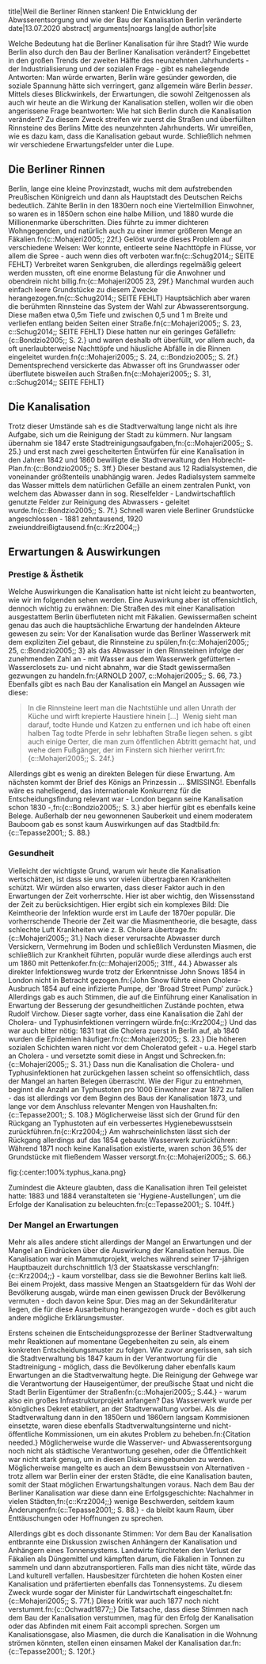 title|Weil die Berliner Rinnen stanken! Die Entwicklung der Abwsserentsorgung und wie der Bau der Kanalisation Berlin veränderte
date|13.07.2020
abstract|
arguments|noargs
lang|de
author|site

Welche Bedeutung hat die Berliner Kanalisation für ihre Stadt? Wie wurde Berlin also durch den Bau der Berliner Kanalisation verändert? Eingebettet in den großen Trends der zweiten Hälfte des neunzehnten Jahrhunderts - der Industrialisierung und der sozialen Frage - gibt es naheliegende Antworten: Man würde erwarten, Berlin wäre gesünder geworden, die soziale Spannung hätte sich verringert, ganz allgemein wäre Berlin *besser*. Mittels dieses Blickwinkels, der Erwartungen, die sowohl Zeitgenossen als auch wir heute an die Wirkung der Kanalisation stellen, wollen wir die oben angerissene Frage beantworten: Wie hat sich Berlin durch die Kanalisation verändert?
Zu diesem Zweck streifen wir zuerst die Straßen und überfüllten Rinnsteine des Berlins Mitte des neunzehnten Jahrhunderts. Wir umreißen, wie es dazu kam, dass die Kanalisation gebaut wurde. Schließlich nehmen wir verschiedene Erwartungsfelder unter die Lupe.

## Die Berliner Rinnen

Berlin, lange eine kleine Provinzstadt, wuchs mit dem aufstrebenden Preußischen Königreich und dann als Hauptstadt des Deutschen Reichs bedeutlich. Zählte Berlin in den 1830ern noch eine Viertelmillion Einwohner, so waren es in 1850ern schon eine halbe Million, und 1880 wurde die Millionenmarke überschritten. Dies führte zu immer dichteren Wohngegenden, und natürlich auch zu einer immer größeren Menge an Fäkalien.fn{c::Mohajeri2005;; 22f.} Gelöst wurde dieses Problem auf verschiedene Weisen: Wer konnte, entleerte seine Nachttöpfe in Flüsse, vor allem die Spree - auch wenn dies oft verboten war.fn{c::Schug2014;; SEITE FEHLT} Verbreitet waren Senkgruben, die allerdings regelmäßig geleert werden mussten, oft eine enorme Belastung für die Anwohner und obendrein nicht billig.fn:{c::Mohajeri2005 23, 29f.} Manchmal wurden auch einfach leere Grundstücke zu diesem Zwecke herangezogen.fn{c::Schug2014;; SEITE FEHLT} Hauptsächlich aber waren die berühmten Rinnsteine das System der Wahl zur Abwasserentsorgung. Diese maßen etwa 0,5m Tiefe und zwischen 0,5 und 1 m Breite und verliefen entlang beiden Seiten einer Straße.fn{c::Mohajeri2005;; S. 23, c::Schug2014;; SEITE FEHLT} Diese hatten nur ein geringes Gefällefn:{c::Bondzio2005;; S. 2.} und waren deshalb oft überfüllt, vor allem auch, da oft unerlaubterweise Nachttöpfe und häusliche Abfälle in die Rinnen eingeleitet wurden.fn{c::Mohajeri2005;; S. 24, c::Bondzio2005;; S. 2f.} Dementsprechend versickerte das Abwasser oft ins Grundwasser oder überflutete bisweilen auch Straßen.fn{c::Mohajeri2005;; S. 31, c::Schug2014;; SEITE FEHLT}

## Die Kanalisation

Trotz dieser Umstände sah es die Stadtverwaltung lange nicht als ihre Aufgabe, sich um die Reinigung der Stadt zu kümmern. Nur langsam übernahm sie 1847 erste Stadtreinigungsaufgaben,fn:{c::Mohajeri2005;; S. 25.} und erst nach zwei gescheiterten Entwürfen für eine Kanalisation in den Jahren 1842 und 1860 bewilligte die Stadtverwaltung den Hobrecht-Plan.fn:{c::Bondzio2005;; S. 3ff.} Dieser bestand aus 12 Radialsystemen, die voneinander größtenteils unabhängig waren. Jedes Radialsystem sammelte das Wasser mittels dem natürlichen Gefälle an einem zentralen Punkt, von welchem das Abwasser dann in sog. Rieselfelder - Landwirtschaftlich genutzte Felder zur Reinigung des Abwassers - geleitet wurde.fn{c::Bondzio2005;; S. 7f.} Schnell waren viele Berliner Grundstücke angeschlossen - 1881 zehntausend, 1920 zweiunddreißigtausend.fn{c::Krz2004;;}

## Erwartungen & Auswirkungen

### Prestige & Ästhetik

Welche Auswirkungen die Kanalisation hatte ist nicht leicht zu beantworten, wie wir im folgenden sehen werden. Eine Auswirkung aber ist offensichtlich, dennoch wichtig zu erwähnen: Die Straßen des mit einer Kanalisation ausgestattem Berlin überfluteten nicht mit Fäkalien. Gewissermaßen scheint genau das auch die hauptsächliche Erwartung der handelnden Akteure gewesen zu sein: Vor der Kanalisation wurde das Berliner Wasserwerk mit dem expliziten Ziel gebaut, die Rinnsteine zu spülen,fn:{c::Mohajeri2005;; 25, c::Bondzio2005;; 3} als das Abwasser in den Rinnsteinen infolge der zunehmenden Zahl an - mit Wasser aus dem Wasserwerk gefütterten - Wasserclosets zu- und nicht abnahm, war die Stadt gewissermaßen gezwungen zu handeln.fn:{ARNOLD 2007, c::Mohajeri2005;; S. 66, 73.} Ebenfalls gibt es nach Bau der Kanalisation ein Mangel an Aussagen wie diese:

> In die Rinnsteine leert man die Nachtstühle und allen Unrath der Küche und wirft krepierte Haustiere hinein \[...\]  Wenig sieht man darauf, todte Hunde und Katzen zu entfernen und ich habe oft einen halben Tag todte Pferde in sehr lebhaften Straße liegen sehen. s gibt auch einige Oerter, die man zum öffentlichen Abtritt gemacht hat, und wehe dem Fußgänger, der im Finstern sich hierher verirrt.fn:{c::Mohajeri2005;; S. 24f.}

Allerdings gibt es wenig an direkten Belegen für diese Erwartung. Am nächsten kommt der Brief des Königs an Prinzessin ... $MISSING!. Ebenfalls wäre es naheliegend, das internationale Konkurrenz für die Entscheidungsfindung relevant war - London begann seine Kanalisation schon 1830 -,fn:{c::Bondzio2005;; S. 3.} aber hierfür gibt es ebenfalls keine Belege. Außerhalb der neu gewonnenen Sauberkeit und einem moderatem Bauboom gab es sonst kaum Auswirkungen auf das Stadtbild.fn:{c::Tepasse2001;; S. 88.}

### Gesundheit

Vielleicht der wichtigste Grund, warum wir heute die Kanalisation wertschätzen, ist dass sie uns vor vielen übertragbaren Krankheiten schützt. Wir würden also erwarten, dass dieser Faktor auch in den Erwartungen der Zeit vorherrschte. Hier ist aber wichtig, den Wissensstand der Zeit zu berücksichtigen. Hier ergibt sich ein komplexes Bild: Die Keimtheorie der Infektion wurde erst im Laufe der 1870er populär. Die vorherrschende Theorie der Zeit war die Miasmentheorie, die besagte, dass schlechte Luft Krankheiten wie z. B. Cholera übertrage.fn:{c::Mohajeri2005;; 31.} Nach dieser verursachte Abwasser durch Versickern, Vermehrung im Boden und schließlich Verdunsten Miasmen, die schließlich zur Krankheit führten, populär wurde diese allerdings auch erst um 1860 mit Pettenkofer.fn:{c::Mohajeri2005;; 31ff., 44.} Abwasser als direkter Infektionsweg wurde trotz der Erkenntnisse John Snows 1854 in London nicht in Betracht gezogen.fn:{John Snow führte einen Cholera-Ausbruch 1854 auf eine infizierte Pumpe, der 'Broad Street Pump' zurück.} Allerdings gab es auch Stimmen, die auf die Einführung einer Kanalisation in Erwartung der Besserung der gesundheitlichen Zustände pochten, etwa Rudolf Virchow. Dieser sagte vorher, dass eine Kanalisation die Zahl der Cholera- und Typhusinfektionen verringern würde.fn{c::Krz2004;;} Und das war auch bitter nötig: 1831 trat die Cholera zuerst in Berlin auf, ab 1840 wurden die Epidemien häufiger.fn:{c::Mohajeri2005;; S. 23.} Die höheren sozialen Schichten waren nicht vor dem Choleratod gefeit - u.a. Hegel starb an Cholera - und versetzte somit diese in Angst und Schrecken.fn:{c::Mohajeri2005;; S. 31.}
Dass nun die Kanalisation die Cholera- und Typhusinfektionen hat zurückgehen lassen scheint so offensichtlich, dass der Mangel an harten Belegen überrascht. Wie der Figur zu entnehmen, beginnt die Anzahl an Typhustoten pro 1000 Einwohner zwar 1872 zu fallen - das ist allerdings vor dem Beginn des Baus der Kanalisation 1873, und lange vor dem Anschluss relevanter Mengen von Haushalten.fn:{c::Tepasse2001;; S. 108.} Möglicherweise lässt sich der Grund für den Rückgang an Typhustoten auf ein verbessertes Hygienebewusstsein zurückführen.fn{c::Krz2004;;} Am wahrscheinlichsten lässt sich der Rückgang allerdings auf das 1854 gebaute Wasserwerk zurückführen: Während 1871 noch keine Kanalisation existierte, waren schon 36,5% der Grundstücke mit fließendem Wasser versorgt.fn:{c::Mohajeri2005;; S. 66.}

fig:{:center:100%:typhus_kana.png}

Zumindest die Akteure glaubten, dass die Kanalisation ihren Teil geleistet hatte: 1883 und 1884 veranstalteten sie 'Hygiene-Austellungen', um die Erfolge der Kanalisation zu beleuchten.fn:{c::Tepasse2001;; S. 104ff.}

### Der Mangel an Erwartungen

Mehr als alles andere sticht allerdings der Mangel an Erwartungen und der Mangel an Eindrücken über die Auswirkung der Kanalisation heraus. Die Kanalisation war ein Mammutprojekt, welches während seiner 17-jährigen Hauptbauzeit durchschnittlich 1/3 der Staatskasse verschlangfn:{c::Krz2004;;} - kaum vorstellbar, dass sie die Bewohner Berlins kalt ließ. Bei einem Projekt, dass massive Mengen an Staatsgeldern für das Wohl der Bevölkerung ausgab, würde man einen gewissen Druck der Bevölkerung vermuten - doch davon keine Spur. Dies mag an der Sekundärliteratur liegen, die für diese Ausarbeitung herangezogen wurde - doch es gibt auch andere mögliche Erklärungsmuster.

Erstens scheinen die Entscheidungsprozesse der Berliner Stadtverwaltung mehr Reaktionen auf momentane Gegebenheiten zu sein, als einem konkreten Entscheidungsmuster zu folgen. Wie zuvor angerissen, sah sich die Stadtverwaltung bis 1847 kaum in der Verantwortung für die Stadtreinigung - möglich, dass die Bevölkerung daher ebenfalls kaum Erwartungen an die Stadtverwaltung hegte. Die Reinigung der Gehwege war die Verantwortung der Hauseigentümer, der preußische Staat und nicht die Stadt Berlin Eigentümer der Straßenfn:{c::Mohajeri2005;; S.44.} - warum also ein großes Infrastrukturprojekt anfangen? Das Wasserwerk wurde per königliches Dekret etabliert, an der Stadtverwaltung vorbei. Als die Stadtverwaltung dann in den 1850ern und 1860ern langsam Kommisionen einsetzte, waren diese ebenfalls Stadtverwaltungsinterne und nicht-öffentliche Kommissionen, um ein akutes Problem zu beheben.fn:{Citation needed.} Möglicherweise wurde die Wasserver- und Abwasserentsorgung noch nicht als städtische Verantwortung gesehen, oder die Öffentlichkeit war nicht stark genug, um in diesen Diskurs eingebunden zu werden. Möglicherweise mangelte es auch an dem Bewusstsein von Alternativen - trotz allem war Berlin einer der ersten Städte, die eine Kanalisation bauten, somit der Staat möglichen Erwartungshaltungen voraus. Nach dem Bau der Berliner Kanalisation war diese dann eine Erfolgsgeschichte: Nachahmer in vielen Städten,fn:{c::Krz2004;;} wenige Beschwerden, seitdem kaum Änderungenfn:{c::Tepasse2001;; S. 88.} - da bleibt kaum Raum, über Enttäuschungen oder Hoffnungen zu sprechen.

Allerdings gibt es doch dissonante Stimmen: Vor dem Bau der Kanalisation entbrannte eine Diskussion zwischen Anhängern der Kanalisation und Anhängern eines Tonnensystems. Landwirte fürchteten den Verlust der Fäkalien als Düngemittel und kämpften darum, die Fäkalien in Tonnen zu sammeln und dann abzutransportieren. Falls man dies nicht täte, würde das Land kulturell verfallen. Hausbesitzer fürchteten die hohen Kosten einer Kanalisation und präfertierten ebenfalls das Tonnensystems. Zu diesem Zweck wurde sogar der Minister für Landwirtschaft eingeschaltet.fn:{c::Mohajeri2005;; S. 77f.} Diese Kritik war auch 1877 noch nicht verstummt.fn:{c::Ochwadt1877;;}
Die Tatsache, dass diese Stimmen nach dem Bau der Kanalisation verstummen, mag für den Erfolg der Kanalisation oder das Abfinden mit einem Fait accompli sprechen. Sorgen um Kanalisationsgase, also Miasmen, die durch die Kanalisation in die Wohnung strömen könnten, stellen einen einsamen Makel der Kanalisation dar.fn:{c::Tepasse2001;; S. 120f.}
